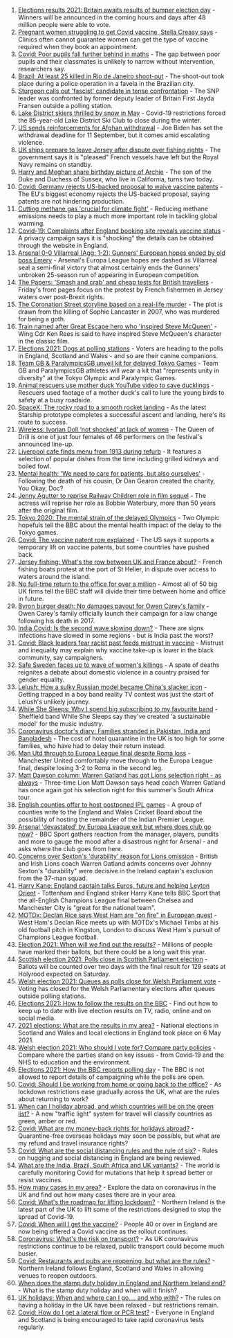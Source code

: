 1. [Elections results 2021: Britain awaits results of bumper election day](https://www.bbc.co.uk/news/uk-politics-57011184) - Winners will be announced in the coming hours and days after 48 million people were able to vote.
2. [Pregnant women struggling to get Covid vaccine, Stella Creasy says](https://www.bbc.co.uk/news/uk-57007249) - Clinics often cannot guarantee women can get the type of vaccine required when they book an appointment.
3. [Covid: Poor pupils fall further behind in maths](https://www.bbc.co.uk/news/education-56996245) - The gap between poor pupils and their classmates is unlikely to narrow without intervention, researchers say.
4. [Brazil: At least 25 killed in Rio de Janeiro shoot-out](https://www.bbc.co.uk/news/world-latin-america-57013206) - The shoot-out took place during a police operation in a favela in the Brazilian city.
5. [Sturgeon calls out 'fascist' candidate in tense confrontation](https://www.bbc.co.uk/news/uk-scotland-scotland-politics-57013769) - The SNP leader was confronted by former deputy leader of Britain First Jayda Fransen outside a polling station.
6. [Lake District skiers thrilled by snow in May](https://www.bbc.co.uk/news/uk-england-cumbria-57011369) - Covid-19 restrictions forced the 85-year-old Lake District Ski Club to close during the winter.
7. [US sends reinforcements for Afghan withdrawal](https://www.bbc.co.uk/news/world-us-canada-57017782) - Joe Biden has set the withdrawal deadline for 11 September, but it comes amid escalating violence.
8. [UK ships prepare to leave Jersey after dispute over fishing rights](https://www.bbc.co.uk/news/uk-57016222) - The government says it is "pleased" French vessels have left but the Royal Navy remains on standby.
9. [Harry and Meghan share birthday picture of Archie](https://www.bbc.co.uk/news/uk-57006672) - The son of the Duke and Duchess of Sussex, who live in California, turns two today.
10. [Covid: Germany rejects US-backed proposal to waive vaccine patents](https://www.bbc.co.uk/news/world-europe-57013096) - The EU's biggest economy rejects the US-backed proposal, saying patents are not hindering production.
11. [Cutting methane gas 'crucial for climate fight'](https://www.bbc.co.uk/news/science-environment-56933443) - Reducing methane emissions needs to play a much more important role in tackling global warming.
12. [Covid-19: Complaints after England booking site reveals vaccine status](https://www.bbc.co.uk/news/uk-57010120) - A privacy campaign says it is "shocking" the details can be obtained through the website in England.
13. [Arsenal 0-0 Villarreal (Agg: 1-2): Gunners' European hopes ended by old boss Emery](https://www.bbc.co.uk/sport/football/57000474) - Arsenal's Europa League hopes are dashed as Villarreal seal a semi-final victory that almost certainly ends the Gunners' unbroken 25-season run of appearing in European competition.
14. [The Papers: 'Smash and crab' and cheap tests for British travellers](https://www.bbc.co.uk/news/blogs-the-papers-57017308) - Friday's front pages focus on the protest by French fishermen in Jersey waters over post-Brexit rights.
15. [The Coronation Street storyline based on a real-life murder](https://www.bbc.co.uk/news/entertainment-arts-57014460) - The plot is drawn from the killing of Sophie Lancaster in 2007, who was murdered for being a goth.
16. [Train named after Great Escape hero who 'inspired Steve McQueen'](https://www.bbc.co.uk/news/uk-wales-57009548) - Wing Cdr Ken Rees is said to have inspired Steve McQueen's character in the classic film.
17. [Elections 2021: Dogs at polling stations](https://www.bbc.co.uk/news/in-pictures-57007806) - Voters are heading to the polls in England, Scotland and Wales - and so are their canine companions.
18. [Team GB & ParalympicsGB unveil kit for delayed Tokyo Games](https://www.bbc.co.uk/sport/56993150) - Team GB and ParalympicsGB athletes will wear a kit that "represents unity in diversity" at the Tokyo Olympic and Paralympic Games.
19. [Animal rescuers use mother duck YouTube video to save ducklings](https://www.bbc.co.uk/news/uk-england-leeds-57009807) - Rescuers used footage of a mother duck's call to lure the young birds to safety at a busy roadside.
20. [SpaceX: The rocky road to a smooth rocket landing](https://www.bbc.co.uk/news/science-environment-57007136) - As the latest Starship prototype completes a successful ascent and landing, here's its route to success.
21. [Wireless: Ivorian Doll ‘not shocked’ at lack of women](https://www.bbc.co.uk/news/newsbeat-57003542) - The Queen of Drill is one of just four females of 46 performers on the festival's announced line-up.
22. [Liverpool cafe finds menu from 1913 during refurb](https://www.bbc.co.uk/news/uk-england-merseyside-57006178) - It features a selection of popular dishes from the time including grilled kidneys and boiled fowl.
23. [Mental health: 'We need to care for patients, but also ourselves'](https://www.bbc.co.uk/news/uk-england-london-56983061) - Following the death of his cousin, Dr Dan Gearon created the charity, You Okay, Doc?
24. [Jenny Agutter to reprise Railway Children role in film sequel](https://www.bbc.co.uk/news/entertainment-arts-57007117) - The actress will reprise her role as Bobbie Waterbury, more than 50 years after the original film.
25. [Tokyo 2020: The mental strain of the delayed Olympics](https://www.bbc.co.uk/news/world-57001404) - Two Olympic hopefuls tell the BBC about the mental health impact of the delay to the Tokyo games.
26. [Covid: The vaccine patent row explained](https://www.bbc.co.uk/news/business-57016260) - The US says it supports a temporary lift on vaccine patents, but some countries have pushed back.
27. [Jersey fishing: What's the row between UK and France about?](https://www.bbc.co.uk/news/57001584) - French fishing boats protest at the port of St Helier, in dispute over access to waters around the island.
28. [No full-time return to the office for over a million](https://www.bbc.co.uk/news/business-56972207) - Almost all of 50 big UK firms tell the BBC staff will divide their time between home and office in future.
29. [Byron burger death: No damages payout for Owen Carey's family](https://www.bbc.co.uk/news/uk-57000802) - Owen Carey's family officially launch their campaign for a law change following his death in 2017.
30. [India Covid: Is the second wave slowing down?](https://www.bbc.co.uk/news/56987209) - There are signs infections have slowed in some regions - but is India past the worst?
31. [Covid: Black leaders fear racist past feeds mistrust in vaccine](https://www.bbc.co.uk/news/health-56813982) - Mistrust and inequality may explain why vaccine take-up is lower in the black community, say campaigners.
32. [Safe Sweden faces up to wave of women's killings](https://www.bbc.co.uk/news/world-europe-56977771) - A spate of deaths reignites a debate about domestic violence in a country praised for gender equality.
33. [Lelush: How a sulky Russian model became China's slacker icon](https://www.bbc.co.uk/news/world-asia-china-56967923) - Getting trapped in a boy band reality TV contest was just the start of Lelush's unlikely journey.
34. [While She Sleeps: Why I spend big subscribing to my favourite band](https://www.bbc.co.uk/news/newsbeat-56887239) - Sheffield band While She Sleeps say they've created 'a sustainable model' for the music industry.
35. [Coronavirus doctor's diary: Families stranded in Pakistan, India and Bangladesh](https://www.bbc.co.uk/news/health-56873813) - The cost of hotel quarantine in the UK is too high for some families, who have had to delay their return instead.
36. [Man Utd through to Europa League final despite Roma loss](https://www.bbc.co.uk/sport/football/57000593) - Manchester United comfortably move through to the Europa League final, despite losing 3-2 to Roma in the second leg.
37. [Matt Dawson column: Warren Gatland has got Lions selection right - as always](https://www.bbc.co.uk/sport/rugby-union/57007554) - Three-time Lion Matt Dawson says head coach Warren Gatland has once again got his selection right for this summer's South Africa tour.
38. [English counties offer to host postponed IPL games](https://www.bbc.co.uk/sport/cricket/56971322) - A group of counties write to the England and Wales Cricket Board about the possibility of hosting the remainder of the Indian Premier League.
39. [Arsenal 'devastated' by Europa League exit but where does club go now?](https://www.bbc.co.uk/sport/football/57017649) - BBC Sport gathers reaction from the manager, players, pundits and more to gauge the mood after a disastrous night for Arsenal - and asks where the club goes from here.
40. [Concerns over Sexton's 'durability' reason for Lions omission](https://www.bbc.co.uk/sport/rugby-union/57015016) - British and Irish Lions coach Warren Gatland admits concerns over Johnny Sexton's "durability" were decisive in the Ireland captain's exclusion from the 37-man squad.
41. [Harry Kane: England captain talks Euros, future and helping Leyton Orient](https://www.bbc.co.uk/sport/av/football/57013973) - Tottenham and England striker Harry Kane tells BBC Sport that the all-English Champions League final between Chelsea and Manchester City is "great for the national team".
42. [MOTDx: Declan Rice says West Ham are "on fire" in European quest](https://www.bbc.co.uk/sport/av/football/57011705) - West Ham's Declan Rice meets up with MOTDx's Michael Timbs at his old football pitch in Kingston, London to discuss West Ham's pursuit of Champions League football.
43. [Election 2021: When will we find out the results?](https://www.bbc.co.uk/news/uk-politics-56581106) - Millions of people have marked their ballots, but there could be a long wait this year.
44. [Scottish election 2021: Polls close in Scottish Parliament election](https://www.bbc.co.uk/news/uk-scotland-scotland-politics-57014885) - Ballots will be counted over two days with the final result for 129 seats at Holyrood expected on Saturday.
45. [Welsh election 2021: Queues as polls close for Welsh Parliament vote](https://www.bbc.co.uk/news/uk-wales-politics-56766948) - Voting has closed for the Welsh Parliamentary elections after queues outside polling stations.
46. [Elections 2021: How to follow the results on the BBC](https://www.bbc.co.uk/news/uk-politics-56930132) - Find out how to keep up to date with live election results on TV, radio, online and on social media.
47. [2021 elections: What are the results in my area?](https://www.bbc.co.uk/news/56129210) - National elections in Scotland and Wales and local elections in England took place on 6 May 2021.
48. [Welsh election 2021: Who should I vote for? Compare party policies](https://www.bbc.co.uk/news/uk-wales-politics-56499726) - Compare where the parties stand on key issues - from Covid-19 and the NHS to education and the environment.
49. [Elections 2021: How the BBC reports polling day](https://www.bbc.co.uk/news/uk-politics-48124106) - The BBC is not allowed to report details of campaigning while the polls are open.
50. [Covid: Should I be working from home or going back to the office?](https://www.bbc.co.uk/news/business-52567567) - As lockdown restrictions ease gradually across the UK, what are the rules about returning to work?
51. [When can I holiday abroad, and which countries will be on the green list?](https://www.bbc.co.uk/news/explainers-52544307) - A new "traffic light" system for travel will classify countries as green, amber or red.
52. [Covid: What are my money-back rights for holidays abroad?](https://www.bbc.co.uk/news/business-51615412) - Quarantine-free overseas holidays may soon be possible, but what are my refund and travel insurance rights?
53. [Covid: What are the social distancing rules and the rule of six?](https://www.bbc.co.uk/news/uk-51506729) - Rules on hugging and social distancing in England are being reviewed.
54. [What are the India, Brazil, South Africa and UK variants?](https://www.bbc.co.uk/news/health-55659820) - The world is carefully monitoring Covid for mutations that help it spread better or resist vaccines.
55. [How many cases in my area?](https://www.bbc.co.uk/news/uk-51768274) - Explore the data on coronavirus in the UK and find out how many cases there are in your area.
56. [Covid: What's the roadmap for lifting lockdown?](https://www.bbc.co.uk/news/explainers-52530518) - Northern Ireland is the latest part of the UK to lift some of the restrictions designed to stop the spread of Covid-19.
57. [Covid: When will I get the vaccine?](https://www.bbc.co.uk/news/health-55045639) - People 40 or over in England are now being offered a Covid vaccine as the rollout continues.
58. [Coronavirus: What's the risk on transport?](https://www.bbc.co.uk/news/health-51736185) - As UK coronavirus restrictions continue to be relaxed, public transport could become much busier.
59. [Covid: Restaurants and pubs are reopening, but what are the rules?](https://www.bbc.co.uk/news/business-52977388) - Northern Ireland follows England, Scotland and Wales in allowing venues to reopen outdoors.
60. [When does the stamp duty holiday in England and Northern Ireland end?](https://www.bbc.co.uk/news/business-53319433) - What is the stamp duty holiday and when will it finish?
61. [UK holidays: When and where can I go.... and who with?](https://www.bbc.co.uk/news/explainers-52646738) - The rules on having a holiday in the UK have been relaxed - but restrictions remain.
62. [Covid: How do I get a lateral flow or PCR test?](https://www.bbc.co.uk/news/health-51943612) - Everyone in England and Scotland is being encouraged to take rapid coronavirus tests regularly.
